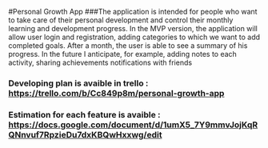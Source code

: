 #Personal Growth App
###The application is intended for people who want to take care of their personal development and control their monthly learning and development progress.
In the MVP version, the application will allow user login and registration, adding categories to which we want to add completed goals. After a month, the user is able to see a summary of his progress.
In the future I anticipate, for example, adding notes to each activity, sharing achievements notifications with friends

### Developing plan is avaible in trello : https://trello.com/b/Cc849p8m/personal-growth-app
### Estimation for each feature is avaible : https://docs.google.com/document/d/1umX5_7Y9mmvJojKqRQNnvuf7RpzieDu7dxKBQwHxxwg/edit